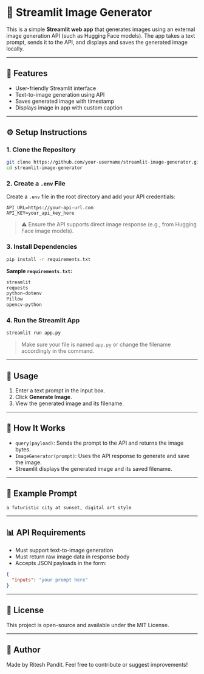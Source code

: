 # 🎨 Streamlit Image Generator

This is a simple **Streamlit web app** that generates images using an external image generation API (such as Hugging Face models). The app takes a text prompt, sends it to the API, and displays and saves the generated image locally.

---

## 🚀 Features

* User-friendly Streamlit interface
* Text-to-image generation using API
* Saves generated image with timestamp
* Displays image in app with custom caption

---

## ⚙️ Setup Instructions

### 1. Clone the Repository

```bash
git clone https://github.com/your-username/streamlit-image-generator.git
cd streamlit-image-generator
```

### 2. Create a `.env` File

Create a `.env` file in the root directory and add your API credentials:

```
API_URL=https://your-api-url.com
API_KEY=your_api_key_here
```

> ⚠️ Ensure the API supports direct image response (e.g., from Hugging Face image models).

### 3. Install Dependencies

```bash
pip install -r requirements.txt
```

**Sample `requirements.txt`:**

```txt
streamlit
requests
python-dotenv
Pillow
opencv-python
```

### 4. Run the Streamlit App

```bash
streamlit run app.py
```

> Make sure your file is named `app.py` or change the filename accordingly in the command.

---

## 📃 Usage

1. Enter a text prompt in the input box.
2. Click **Generate Image**.
3. View the generated image and its filename.

---

## 🔧 How It Works

* `query(payload)`: Sends the prompt to the API and returns the image bytes.
* `ImageGenerator(prompt)`: Uses the API response to generate and save the image.
* Streamlit displays the generated image and its saved filename.

---

## 📅 Example Prompt

```
a futuristic city at sunset, digital art style
```

---

## 📊 API Requirements

* Must support text-to-image generation
* Must return raw image data in response body
* Accepts JSON payloads in the form:

```json
{
  "inputs": "your prompt here"
}
```

---

## 📄 License

This project is open-source and available under the MIT License.

---

## 🙋️ Author

Made by Ritesh Pandit. Feel free to contribute or suggest improvements!
